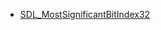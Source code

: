 <!-- BEGIN CATEGORY LIST -->
- [SDL_MostSignificantBitIndex32](SDL_MostSignificantBitIndex32.md)
<!-- END CATEGORY LIST -->

